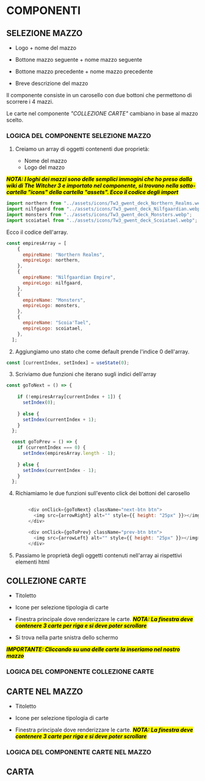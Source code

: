 # COMPONENTI

## SELEZIONE MAZZO 

* Logo + nome del mazzo

* Bottone mazzo seguente + nome mazzo seguente

* Bottone mazzo precedente + nome mazzo precedente

* Breve descrizione del mazzo

Il componente consiste in un carosello con due bottoni che permettono di scorrere i 4 mazzi.

Le carte nel componente *"COLLEZIONE CARTE"* cambiano in base al mazzo scelto.

### LOGICA DEL COMPONENTE SELEZIONE MAZZO

1. Creiamo un array di oggetti contenenti due proprietà:

     * Nome del mazzo
     * Logo del mazzo

  <mark>***NOTA: I loghi dei mazzi sono delle semplici immagini che ho preso dalla wiki di The Witcher 3 e importato nel componente, si trovano nella sotto-cartella "icons" della cartella "assets". Ecco il codice degli import***</mark>

```js
import northern from "../assets/icons/Tw3_gwent_deck_Northern_Realms.webp";
import nilfgaard from "../assets/icons/Tw3_gwent_deck_Nilfgaardian.webp";
import monsters from "../assets/icons/Tw3_gwent_deck_Monsters.webp";
import scoiatael from "../assets/icons/Tw3_gwent_deck_Scoiatael.webp";
```

Ecco il codice dell'array.

```js
const empiresArray = [
    {
      empireName: "Northern Realms",
      empireLogo: northern,
    },
    {
      empireName: "Nilfgaardian Empire",
      empireLogo: nilfgaard,
    },
    {
      empireName: "Monsters",
      empireLogo: monsters,
    },
    {
      empireName: "Scoia'Tael",
      empireLogo: scoiatael,
    },
  ];
  ```

2. Aggiungiamo uno stato che come default prende l'indice 0 dell'array.

```js
const [currentIndex, setIndex] = useState(0);
```

3. Scriviamo due funzioni che iterano sugli indici dell'array 

```js
const goToNext = () => {
   
    if (!empiresArray[currentIndex + 1]) {
      setIndex(0);
      
    } else {
      setIndex(currentIndex + 1);
    }
  };

  const goToPrev = () => {
    if (currentIndex === 0) {
      setIndex(empiresArray.length - 1);
      
    } else {
      setIndex(currentIndex - 1);
    }
  };

  ```

4. Richiamiamo le due funzioni sull'evento click dei bottoni del carosello

```js

        <div onClick={goToNext} className="next-btn btn">
          <img src={arrowRight} alt="" style={{ height: "25px" }}></img>
        </div>

        <div onClick={goToPrev} className="prev-btn btn">
          <img src={arrowLeft} alt="" style={{ height: "25px" }}></img>
        </div>

```

5. Passiamo le proprietà degli oggetti contenuti nell'array ai rispettivi elementi html

    

## COLLEZIONE CARTE

* Titoletto 

* Icone per selezione tipologia di carte

* Finestra principale dove renderizzare le carte. <mark>***NOTA: La finestra deve contenere 3 carte per riga e si deve poter scrollare***</mark>

* Si trova nella parte snistra dello schermo

<mark>***IMPORTANTE: Cliccando su una delle carte la inseriamo nel nostro mazzo***</mark>

### LOGICA DEL COMPONENTE COLLEZIONE CARTE

## CARTE NEL MAZZO 

* Titoletto 

* Icone per selezione tipologia di carte

* Finestra principale dove renderizzare le carte. <mark>***NOTA: La finestra deve contenere 3 carte per riga e si deve poter scrollare***</mark>

### LOGICA DEL COMPONENTE CARTE NEL MAZZO 

## CARTA









